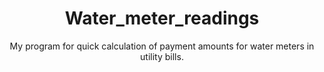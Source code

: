 <div align="center">
  <h1>Water_meter_readings</h3>
  <p> My program for quick calculation of payment amounts for water meters in utility bills. </p>
    <br />
    <br />

</div>

<!-- ABOUT THE PROJECT
## About The Project -->

